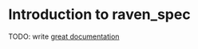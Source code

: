 # Introduction to raven_spec

TODO: write [great documentation](http://jacobian.org/writing/what-to-write/)
